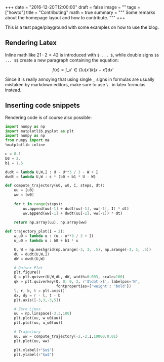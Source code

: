 +++
date = "2016-12-20T12:00:00"
draft = false
image = ""
tags = ["howto"]
title = "Contributing"
math = true
summary = """
Some remarks about the homepage layout and how to contribute.
"""
+++

This is a test page/playground with some examples on how to use the blog.

## Rendering Latex

Inline math like $21 \cdot 2 = 42$ is introduced with ``$ ... $``, while double signs ``$$ ... $$`` create
a new paragraph containing the equation:

$$
f(x) = \int\_{x' \in \Omega} u(x') k(x-x') \text{d}x'
$$

Since it is really annoying that using single ``_`` signs in formulas are usually mistaken by markdown editors,
make sure to use ``\_`` in latex formulas instead.

## Inserting code snippets

Rendering code is of course also possible:

``` python
import numpy as np
import matplotlib.pyplot as plt
import numpy as np
from numpy import ma
%matplotlib inline

ϵ = 0.1
b0 = 2.
b1 = 1.5

dudt = lambda U,W,I : U - U**3 / 3 - W + I
dwdt = lambda U,W : ϵ * (b0 + b1 * U - W)

def compute_trajectory(u0, w0, I, steps, dt):
    uu = [u0]
    ww = [w0]
    
    for t in range(steps):
        uu.append(uu[-1] + dudt(uu[-1], ww[-1], I) * dt)
        ww.append(ww[-1] + dwdt(uu[-1], ww[-1]) * dt)
        
    return np.array(uu), np.array(ww)

def trajectory_plot(I = 2):
    w_u0 = lambda u : (u - u**3 / 3 + I)
    u_u0 = lambda u : b0 + b1 * u

    U, W = np.meshgrid(np.arange(-3, 3, .5), np.arange(-3, 5, .5))
    dU = dudt(U,W,I)
    dW = dwdt(U,W)

    # Quiver Plot
    plt.figure()
    Q = plt.quiver(U,W,dU, dW, width=0.003, scale=100)
    qk = plt.quiverkey(Q, 0, 0, 3, r'$\dot x$', labelpos='N',
                       fontproperties={'weight': 'bold'})
    l, r, b, t = plt.axis()
    dx, dy = r - l, t - b
    plt.axis([-3,3,-3,5])

    # Zero Lines
    uu = np.linspace(-3,3,100)
    plt.plot(uu, w_u0(uu))
    plt.plot(uu, u_u0(uu))

    # Trajectory
    uu, ww = compute_trajectory(-2,-2,I,10000,0.01)
    plt.plot(uu, ww)

    plt.xlabel(r"$u$")
    plt.ylabel(r"$w$")
```
